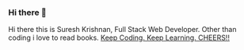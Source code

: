 ### Hi there 👋

<!--
**krishsuresh08/krishsuresh08** is a ✨ _special_ ✨ repository because its `README.md` (this file) appears on your GitHub profile.

Here are some ideas to get you started:

- 🔭 I’m currently working on ...
- 🌱 I’m currently learning ...
- 👯 I’m looking to collaborate on ...
- 🤔 I’m looking for help with ...
- 💬 Ask me about ...
- 📫 How to reach me: ...
- 😄 Pronouns: ...
- ⚡ Fun fact: ...
-->
Hi there this is Suresh Krishnan, Full Stack Web Developer.
Other than coding i love to read books.
<a href="https://www.bing.com/images/search?view=detailV2&ccid=dJTqBQy3&id=44D741BC84984CD27EDB93AA257BB5E89B290069&thid=OIP.dJTqBQy3mMnMdI8klN_kHAHaGT&mediaurl=https%3a%2f%2fres.cloudinary.com%2fpracticaldev%2fimage%2ffetch%2fs--qo_Wp38Z--%2fc_limit%252Cf_auto%252Cfl_progressive%252Cq_auto%252Cw_880%2fhttps%3a%2f%2fdev-to-uploads.s3.amazonaws.com%2fi%2fe0nl7ziy1la7bpwj7rsp.png&exph=750&expw=880&q=react+image&simid=608017535374869663&FORM=IRPRST&ck=AECB51604F8727795F5525824DA38793&selectedIndex=2" />
Keep Coding. Keep Learning.
CHEERS!!
